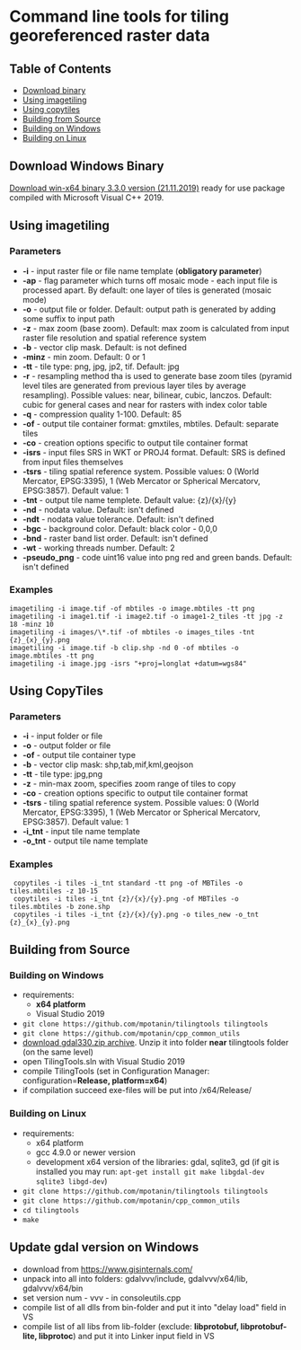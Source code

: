 # Command line tools for tiling georeferenced raster data

## Table of Contents
  * [Download binary](#download-windows-binary)
  * [Using imagetiling](#using-imagetiling)
  * [Using copytiles](#using-copytiles)
  * [Building from Source](#building-from-source)
   * [Building on Windows](#building-on-windows)
   * [Building on Linux](#building-on-linux)
    
  
## Download Windows Binary
[Download win-x64 binary 3.3.0 version (21.11.2019)](https://github.com/mpotanin/binaries/blob/master/tilingtools_win_x64_3.3.0.zip) ready for use package compiled with Microsoft Visual C++ 2019.

## Using imagetiling

### Parameters
* **-i** - input raster file or file name template (**obligatory parameter**)
* **-ap** - flag parameter which turns off mosaic mode - each input file is processed apart. By default: one layer of tiles is generated (mosaic mode)
* **-o** - output file or folder. Default: output path is generated by adding some suffix to input path
* **-z** - max zoom (base zoom). Default: max zoom is calculated from input raster file resolution and spatial reference system
* **-b** - vector clip mask. Default: is not defined
* **-minz** - min zoom. Default: 0 or 1
* **-tt** - tile type: png, jpg, jp2, tif. Default: jpg
* **-r** - resampling method tha is used to generate base zoom tiles (pyramid level tiles are generated from previous layer tiles by average resampling). Possible values: near, bilinear, cubic, lanczos. Default: cubic for general cases and near for rasters with index color table
* **-q** - compression quality 1-100. Default: 85
* **-of** - output tile container format: gmxtiles, mbtiles. Default: separate tiles 
* **-co** - creation options specific to output tile container format
* **-isrs** - input files SRS in WKT or PROJ4 format. Default: SRS is defined from input files themselves 
* **-tsrs** - tiling spatial reference system. Possible values: 0 (World Mercator, EPSG:3395), 1 (Web Mercator or Spherical Mercatorv, EPSG:3857). Default value: 1 
* **-tnt** - output tile name templete. Default value: {z}/{x}/{y}
* **-nd** - nodata value. Default: isn't defined
* **-ndt** - nodata value tolerance. Default: isn't defined
* **-bgc** - background color. Default: black color - 0,0,0
* **-bnd** - raster band list order. Default: isn't defined
* **-wt** - working threads number. Default: 2
* **-pseudo_png** - code uint16 value into png red and green bands. Default: isn't defined

### Examples
```
imagetiling -i image.tif -of mbtiles -o image.mbtiles -tt png
imagetiling -i image1.tif -i image2.tif -o image1-2_tiles -tt jpg -z 18 -minz 10
imagetiling -i images/\*.tif -of mbtiles -o images_tiles -tnt {z}_{x}_{y}.png
imagetiling -i image.tif -b clip.shp -nd 0 -of mbtiles -o image.mbtiles -tt png
imagetiling -i image.jpg -isrs "+proj=longlat +datum=wgs84"
```

## Using CopyTiles
### Parameters
* **-i** - input folder or file
* **-o** - output folder or file 
* **-of** - output tile container type
* **-b** - vector clip mask: shp,tab,mif,kml,geojson
* **-tt** - tile type: jpg,png
* **-z** - min-max zoom, specifies zoom range of tiles to copy 
* **-co** - creation options specific to output tile container format
* **-tsrs** - tiling spatial reference system. Possible values: 0 (World Mercator, EPSG:3395), 1 (Web Mercator or Spherical Mercatorv, EPSG:3857). Default value: 1 
* **-i_tnt** - input tile name template
* **-o_tnt** - output tile name template

### Examples
```
 copytiles -i tiles -i_tnt standard -tt png -of MBTiles -o tiles.mbtiles -z 10-15
 copytiles -i tiles -i_tnt {z}/{x}/{y}.png -of MBTiles -o tiles.mbtiles -b zone.shp
 copytiles -i tiles -i_tnt {z}/{x}/{y}.png -o tiles_new -o_tnt {z}_{x}_{y}.png 
```

## Building from Source
### Building on Windows
* requirements:
  * **x64 platform**
  * Visual Studio 2019
* ```git clone https://github.com/mpotanin/tilingtools tilingtools``` 
* ```git clone https://github.com/mpotanin/cpp_common_utils```
* [download gdal330.zip archive](https://github.com/mpotanin/binaries/blob/master/gdal330.zip). Unzip it into folder **near** tilingtools folder (on the same level)
* open TilingTools.sln with Visual Studio 2019
* compile TilingTools (set in Configuration Manager: configuration=**Release, platform=x64**)
* if compilation succeed exe-files will be put into /x64/Release/

### Building on Linux
* requirements:
  * x64 platform
  * gcc 4.9.0 or newer version
  * development x64 version of the libraries: gdal, sqlite3, gd (if git is installed you may run: ```apt-get install git make libgdal-dev sqlite3 libgd-dev```)
* ```git clone https://github.com/mpotanin/tilingtools tilingtools``` 
* ```git clone https://github.com/mpotanin/cpp_common_utils```  
* ```cd tilingtools```
* ```make```

## Update gdal version on Windows
* download from https://www.gisinternals.com/
* unpack into all into folders: gdalvvv/include, gdalvvv/x64/lib, gdalvvv/x64/bin
* set version num - vvv - in consoleutils.cpp
* compile list of all dlls from bin-folder and put it into "delay load" field in VS
* compile list of all libs from lib-folder (exclude: **libprotobuf, libprotobuf-lite, libprotoc**) and put it into Linker input field in VS


